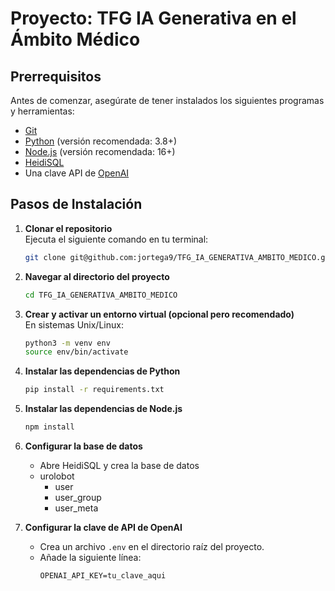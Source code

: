 # Proyecto: TFG IA Generativa en el Ámbito Médico

## Prerrequisitos

Antes de comenzar, asegúrate de tener instalados los siguientes programas y herramientas:

- [Git](https://git-scm.com/)
- [Python](https://www.python.org/) (versión recomendada: 3.8+)
- [Node.js](https://nodejs.org/) (versión recomendada: 16+)
- [HeidiSQL](https://www.heidisql.com/)
- Una clave API de [OpenAI](https://platform.openai.com/signup)

## Pasos de Instalación

1. **Clonar el repositorio**  
   Ejecuta el siguiente comando en tu terminal:
   ```bash
   git clone git@github.com:jortega9/TFG_IA_GENERATIVA_AMBITO_MEDICO.git
   ```

2. **Navegar al directorio del proyecto**  
   ```bash
   cd TFG_IA_GENERATIVA_AMBITO_MEDICO
   ```

3. **Crear y activar un entorno virtual (opcional pero recomendado)**  
   En sistemas Unix/Linux:
   ```bash
   python3 -m venv env
   source env/bin/activate
   ```

4. **Instalar las dependencias de Python**  
   ```bash
   pip install -r requirements.txt
   ```

5. **Instalar las dependencias de Node.js**  
   ```bash
   npm install
   ```

6. **Configurar la base de datos**  
   - Abre HeidiSQL y crea la base de datos
   - urolobot
       - user
       - user_group
       - user_meta

7. **Configurar la clave de API de OpenAI**  
   - Crea un archivo `.env` en el directorio raíz del proyecto.
   - Añade la siguiente línea:
     ```
     OPENAI_API_KEY=tu_clave_aqui
     ```
